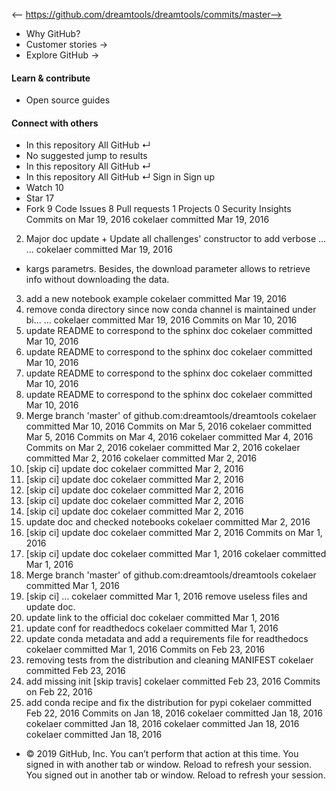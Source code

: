 <-- https://github.com/dreamtools/dreamtools/commits/master-->

* Why GitHub? 
* Customer stories →
* Explore GitHub →
#### Learn & contribute
* Open source guides
#### Connect with others
* In this repository  All GitHub  ↵
* No suggested jump to results
* In this repository  All GitHub  ↵
* In this repository  All GitHub  ↵
Sign in  Sign up
* Watch  10 
* Star  17 
* Fork  9 
Code Issues 8 Pull requests 1 Projects 0 Security  Insights
Commits on Mar 19, 2016
cokelaer committed Mar 19, 2016
2. Major doc update + Update all challenges' constructor to add verbose … …
cokelaer committed Mar 19, 2016
+ kargs parametrs. Besides, the download parameter allows to retrieve info
without downloading the data.
3. add a new notebook example
cokelaer committed Mar 19, 2016
4. remove conda directory since now conda channel is maintained under bi… …
cokelaer committed Mar 19, 2016
Commits on Mar 10, 2016
1. update README to correspond to the sphinx doc
cokelaer committed Mar 10, 2016
2. update README to correspond to the sphinx doc
cokelaer committed Mar 10, 2016
3. update README to correspond to the sphinx doc
cokelaer committed Mar 10, 2016
4. update README to correspond to the sphinx doc
cokelaer committed Mar 10, 2016
5. Merge branch 'master' of github.com:dreamtools/dreamtools
cokelaer committed Mar 10, 2016
Commits on Mar 5, 2016
cokelaer committed Mar 5, 2016
Commits on Mar 4, 2016
cokelaer committed Mar 4, 2016
Commits on Mar 2, 2016
cokelaer committed Mar 2, 2016
cokelaer committed Mar 2, 2016
cokelaer committed Mar 2, 2016
4. [skip ci] update doc
cokelaer committed Mar 2, 2016
5. [skip ci] update doc
cokelaer committed Mar 2, 2016
6. [skip ci] update doc
cokelaer committed Mar 2, 2016
7. [skip ci] update doc
cokelaer committed Mar 2, 2016
8. [skip ci] update doc
cokelaer committed Mar 2, 2016
9. update doc and checked notebooks
cokelaer committed Mar 2, 2016
10. [skip ci] update doc
cokelaer committed Mar 2, 2016
Commits on Mar 1, 2016
1. [skip ci] update doc
cokelaer committed Mar 1, 2016
cokelaer committed Mar 1, 2016
3. Merge branch 'master' of github.com:dreamtools/dreamtools
cokelaer committed Mar 1, 2016
4. [skip ci] …
cokelaer committed Mar 1, 2016
remove useless files and update doc.
5. update link to the official doc
cokelaer committed Mar 1, 2016
6. update conf for readthedocs
cokelaer committed Mar 1, 2016
7. update conda metadata and add a requirements file for readthedocs
cokelaer committed Mar 1, 2016
Commits on Feb 23, 2016
1. removing tests from the distribution and cleaning MANIFEST
cokelaer committed Feb 23, 2016
2. add missing init [skip travis]
cokelaer committed Feb 23, 2016
Commits on Feb 22, 2016
1. add conda recipe and fix the distribution for pypi
cokelaer committed Feb 22, 2016
Commits on Jan 18, 2016
cokelaer committed Jan 18, 2016
cokelaer committed Jan 18, 2016
cokelaer committed Jan 18, 2016
cokelaer committed Jan 18, 2016
* © 2019 GitHub, Inc.
You can’t perform that action at this time.
You signed in with another tab or window. Reload to refresh your session. You signed out in another tab or window. Reload to refresh your session.